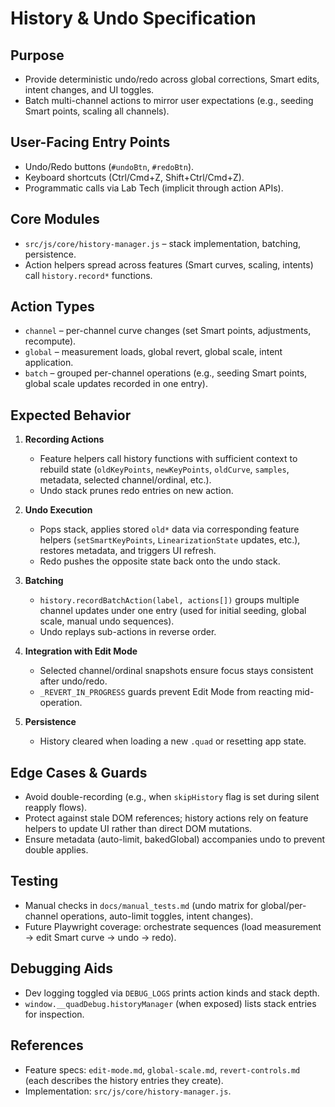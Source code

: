 # History & Undo Specification

## Purpose
- Provide deterministic undo/redo across global corrections, Smart edits, intent changes, and UI toggles.
- Batch multi-channel actions to mirror user expectations (e.g., seeding Smart points, scaling all channels).

## User-Facing Entry Points
- Undo/Redo buttons (`#undoBtn`, `#redoBtn`).
- Keyboard shortcuts (Ctrl/Cmd+Z, Shift+Ctrl/Cmd+Z).
- Programmatic calls via Lab Tech (implicit through action APIs).

## Core Modules
- `src/js/core/history-manager.js` – stack implementation, batching, persistence.
- Action helpers spread across features (Smart curves, scaling, intents) call `history.record*` functions.

## Action Types
- `channel` – per-channel curve changes (set Smart points, adjustments, recompute).
- `global` – measurement loads, global revert, global scale, intent application.
- `batch` – grouped per-channel operations (e.g., seeding Smart points, global scale updates recorded in one entry).

## Expected Behavior
1. **Recording Actions**
   - Feature helpers call history functions with sufficient context to rebuild state (`oldKeyPoints`, `newKeyPoints`, `oldCurve`, `samples`, metadata, selected channel/ordinal, etc.).
   - Undo stack prunes redo entries on new action.

2. **Undo Execution**
   - Pops stack, applies stored `old*` data via corresponding feature helpers (`setSmartKeyPoints`, `LinearizationState` updates, etc.), restores metadata, and triggers UI refresh.
   - Redo pushes the opposite state back onto the undo stack.

3. **Batching**
   - `history.recordBatchAction(label, actions[])` groups multiple channel updates under one entry (used for initial seeding, global scale, manual undo sequences).
   - Undo replays sub-actions in reverse order.

4. **Integration with Edit Mode**
   - Selected channel/ordinal snapshots ensure focus stays consistent after undo/redo.
   - `_REVERT_IN_PROGRESS` guards prevent Edit Mode from reacting mid-operation.

5. **Persistence**
   - History cleared when loading a new `.quad` or resetting app state.

## Edge Cases & Guards
- Avoid double-recording (e.g., when `skipHistory` flag is set during silent reapply flows).
- Protect against stale DOM references; history actions rely on feature helpers to update UI rather than direct DOM mutations.
- Ensure metadata (auto-limit, bakedGlobal) accompanies undo to prevent double applies.

## Testing
- Manual checks in `docs/manual_tests.md` (undo matrix for global/per-channel operations, auto-limit toggles, intent changes).
- Future Playwright coverage: orchestrate sequences (load measurement → edit Smart curve → undo → redo).

## Debugging Aids
- Dev logging toggled via `DEBUG_LOGS` prints action kinds and stack depth.
- `window.__quadDebug.historyManager` (when exposed) lists stack entries for inspection.

## References
- Feature specs: `edit-mode.md`, `global-scale.md`, `revert-controls.md` (each describes the history entries they create).
- Implementation: `src/js/core/history-manager.js`.
